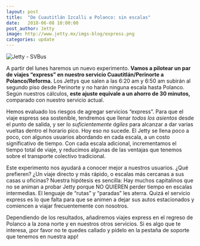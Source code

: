 ```yaml
---
layout: post
title:  "De Cuautitlán Izcalli a Polanco: sin escalas"
date:   2018-06-08 10:00:00
post_author: Jetty
image: http://www.jetty.mx/imgs-blog/express.png
categories: update
---
```

<!--
<meta property="og:image" content="http://www.jetty.mx/imgs-blog/express.png" /> -->

![Jetty - SVBus]({{site.baseurl}}/imgs-blog/express.png)

A partir del lunes haremos un nuevo experimento. <b>Vamos a pilotear un par de viajes “express” en nuestro servicio Cuautitlán/Perinorte a Polanco/Reforma.</b> Los Jettys que salen a las 6:20 am y 6:50 am subirán al segundo piso desde Perinorte y no harán ninguna escala hasta Polanco. Según nuestros cálculos, <b>este ajuste equivale a un ahorro de 30 minutos,</b> comparado con nuestro servicio actual.

Hemos evaluado los riesgos de agregar servicios “express”. Para que el viaje espress sea sostenible, tendremos que llenar <i>todos los asientos</i> desde el punto de salida, y ser lo <i>suficientemente ágiles</i> para alcanzar a dar varias vueltas dentro el horario pico. Hoy eso no sucede. El Jetty se llena poco a poco, con algunos usuarios abordando en cada escala, a un costo significativo de tiempo. Con cada escala adicional, incrementamos el tiempo total de viaje, y reducimos algunas de las ventajas que tenemos sobre el transporte colectivo tradicional.

Este experimento nos ayudará a conocer mejor a nuestros usuarios. ¿Qué prefieren? ¿Un viaje directo y más rápido, o escalas más cercanas a sus casas u oficinas? Nuestra hipótesis es sencilla: Hay muchos capitalinos que no se animan a probar Jetty porque NO QUIEREN perder tiempo en escalas intermedias. El lenguaje de “rutas” y “paradas” les aterra. Quizá el servicio express es lo que falta para que se animen a dejar sus autos estacionados y comiencen a viajar frecuentemente con nosotros.

Dependiendo de los resultados, añadiremos viajes express en el regreso de Polanco a la zona norte y en nuestros otros servicios. Si es algo que te interesa, ¡por favor no te quedes callado y pídelo en la pestaña de soporte que tenemos en nuestra app!
